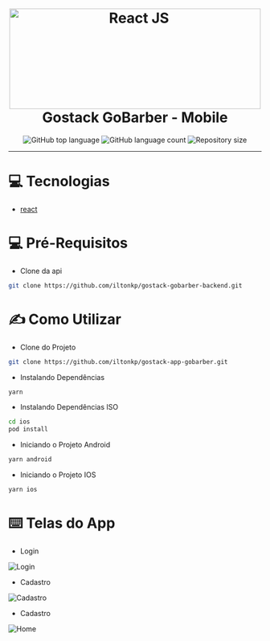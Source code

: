 <h1  align="center">
	<img    alt="React JS"  width="500" height="200"  src="https://res.cloudinary.com/dpeywfgot/image/upload/v1591636731/Gobarber-web/Why-we-use-ReactJS-for-our-projects-Illustration_hmbqas.jpg">
	<br/>
	Gostack GoBarber - Mobile
</h1>

<p  align="center">
	<img alt="GitHub top language" src="https://img.shields.io/github/languages/top/iltonkp/gostack-app-gobarber.svg">
	<img alt="GitHub language count" src="https://img.shields.io/github/languages/count/iltonkp/gostack-app-gobarber.svg">
	<img alt="Repository size" src="https://img.shields.io/github/repo-size/iltonkp/gostack-app-gobarber.svg">
</p>

---

# 💻 Tecnologias

- [react](https://github.com/facebook/react)

# 💻 Pré-Requisitos

- Clone da api

```sh
git clone https://github.com/iltonkp/gostack-gobarber-backend.git
```

# ✍️ Como Utilizar

- Clone do Projeto

```sh
git clone https://github.com/iltonkp/gostack-app-gobarber.git
```

- Instalando Dependências

```sh
yarn
```

- Instalando Dependências ISO

```sh
cd ios
pod install
```

- Iniciando o Projeto Android

```sh
yarn android
```

- Iniciando o Projeto IOS

```sh
yarn ios
```

# ⌨️ Telas do App

- Login

<img alt="Login" src="https://res.cloudinary.com/dpeywfgot/image/upload/v1592407441/app_gobarber/Login_kytr1x.gif">

- Cadastro

<img alt="Cadastro" src="https://res.cloudinary.com/dpeywfgot/image/upload/v1592407441/app_gobarber/Cadastro_m7zfkh.gif">

- Cadastro

<img alt="Home" src="https://res.cloudinary.com/dpeywfgot/image/upload/v1592407441/app_gobarber/home_zmr7r8.gif">
